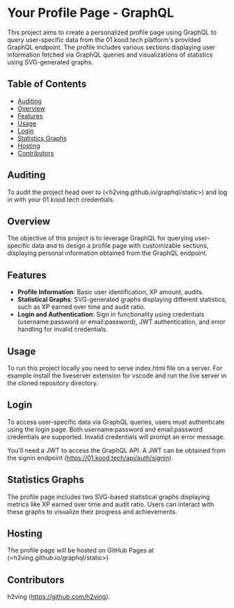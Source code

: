 # Your Profile Page - GraphQL

This project aims to create a personalized profile page using GraphQL to query user-specific data from the 01.kood.tech platform's provided GraphQL endpoint. The profile includes various sections displaying user information fetched via GraphQL queries and visualizations of statistics using SVG-generated graphs.

## Table of Contents

- [Auditing](#auditing)
- [Overview](#overview)
- [Features](#features)
- [Usage](#usage)
- [Login](#login)
- [Statistics Graphs](#statistics-graphs)
- [Hosting](#hosting)
- [Contributors](#contributors)

## Auditing

To audit the project head over to (<h2ving.github.io/graphql/static>) and log in with your 01.kood.tech credentials.

## Overview

The objective of this project is to leverage GraphQL for querying user-specific data and to design a profile page with customizable sections, displaying personal information obtained from the GraphQL endpoint.

## Features

- **Profile Information**: Basic user identification, XP amount, audits.
- **Statistical Graphs**: SVG-generated graphs displaying different statistics, such as XP earned over time and audit ratio.
- **Login and Authentication**: Sign in functionality using credentials (username:password or email:password), JWT authentication, and error handling for invalid credentials.

## Usage

To run this project locally you need to serve index.html file on a server. For example install the liveserver extension for vscode and run the live server in the cloned repository directory.

## Login

To access user-specific data via GraphQL queries, users must authenticate using the login page. Both username:password and email:password credentials are supported. Invalid credentials will prompt an error message.

You'll need a JWT to access the GraphQL API. A JWT can be obtained from the signin endpoint (<https://01.kood.tech/api/auth/signin>).

## Statistics Graphs

The profile page includes two SVG-based statistical graphs displaying metrics like XP earned over time and audit ratio. Users can interact with these graphs to visualize their progress and achievements.

## Hosting

The profile page will be hosted on GitHub Pages at (<h2ving.github.io/graphql/static>)

## Contributors

h2ving (<https://github.com/h2ving>).
